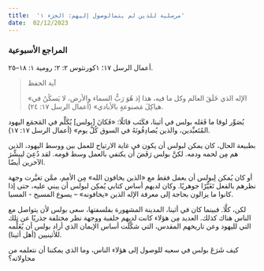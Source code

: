 ```yaml
---
title:  'مرسلية للذين لم يتمالوصول إليهم: الجزء ١'
date:  02/12/2023
---
```


### المراجع الأسبوعية
أعمال الرسل ١٧؛ ١كورنثوس ٢: ٢؛ رومية ١: ١٨–٢٥.

> <p>آية الحفظ</p>
> «الإله الذي خَلَقَ العالم وكل ما فيه، هذا إذ هُوَ رَبُّ السماء والأرض، لا يَسكُنُ في هياكِلَ مَصنوعةٍ بالأيادي» (أعمال الرسل ١٧: ٢٤).

يُصَوِّر لوقا ما فَعَله بولس في أثينا، فكَتَب قائلًا: «فَكانَ [بولس] يُكَلِّم في المَجمَع اليهود المُتَعبِّدين، والذين يُصادِفُونَهُ في السوق كُلَّ يوم» (أعمال الرسل ١٧: ١٧).

بطبيعة الحال، كان يمكن لبولس أن يكون في غاية الارتياح للعمل بين ووسط اليهود، الذين هم مِن لحمه ودمه. لكنَّ بولس رَفَضَ أن يكتفي بالعمل وسط قومه. لقد دُعِيَ ليبشِّرَ الآخرين أيضًا.

أو كان يُمكن لِبولس أن يعمل فقط مع «الذين يخافون الله» مِن الأمم، ممَّن تغيَّرت وجهة نظرهم بالفعل تَغَيُّرًا جوهريًا. وكان لديهم أساس كتابي يُمكِن لبولس أن يبني عليه، حتى إذا كانوا ما يزالون بحاجة إلى معرفة الإله الذين «يخافونه» – يسوع المسيح - المسيا.

لكن، كلَّا. فبينما كان في أثينا، المدينة المشهورة بفلسفتها، سعى بولس لأن يتواصل مع الناس هناك كذلك. العديد مِن هؤلاء كانت لديهم خلفية ووجهة نظر مختلفة جذريًا عن تلك التي لليهود وعن تاريخهم المقدس، التي شكَّلَت أساس الإيمان الذي أراد بولس أن يُعَلِّمه للأثينيين (أهل أثينا).

كيف شَرَعَ بولس في سعيه للوصول إلى هؤلاء الناس، وما الذي يمكننا أن نتعلمه من محاولاته؟